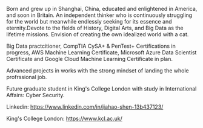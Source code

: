 Born and grew up in Shanghai, China, educated and enlightened in America, and soon in Britain. 
An independent thinker who is continuously struggling for the world but meanwhile endlessly seeking for its essence and eternity.Devote to the fields of History, Digital Arts, and Big Data as the lifetime missions. 
Envision of creating the own idealized world with a cat. 

Big Data practcitioner, CompTIA CySA+ & PenTest+ Certifications in progress, AWS Machine Learning Certificate, Microsoft Azure Data Scientist Certificate and Google Cloud Machine Learning Certificate in plan.

Advanced projects in works with the strong mindset of landing the whole profrssional job.

Future graduate student in King's College London with study in International Affairs: Cyber Security. 

Linkedin: https://www.linkedin.com/in/jiahao-shen-13b437123/

King's College London: https://www.kcl.ac.uk/
